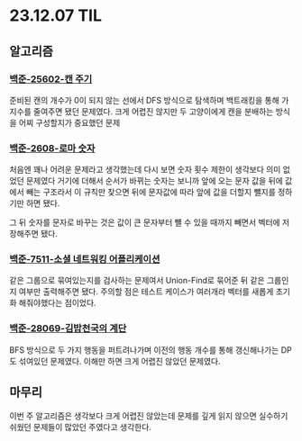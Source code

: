# 23.12.07 TIL

## 알고리즘

### [백준-25602-캔 주기](https://www.acmicpc.net/problem/25602)

준비된 캔의 개수가 0이 되지 않는 선에서 DFS 방식으로 탐색하며 백트래킹을 통해 가지수를 줄여주면 됐던 문제였다. 크게 어렵진 않지만 두 고양이에게 캔을 분배하는 방식을 어찌 구성할지가 중요했던 문제

### [백준-2608-로마 숫자](https://www.acmicpc.net/problem/2608)

처음엔 꽤나 어려운 문제라고 생각했는데 다시 보면 숫자 횟수 제한이 생각보다 의미 없었던 문제였다 거기에 더해서 순서가 바뀌는 숫자는 보니까 앞에 오는 문자 값을 뒤에 값에서 빼는 구조라서 이 규칙만 찾으면 뒤에 문자값에 따라 앞에 값을 더할지 뺄지를 정하기만 하면 됐다.

그 뒤 숫자를 문자로 바꾸는 것은 값이 큰 문자부터 뺼 수 있을 때까지 빼면서 벡터에 저장해주면 됐다.

### [백준-7511-소셜 네트워킹 어플리케이션](https://www.acmicpc.net/problem/7511)

같은 그룹으로 묶여있는지를 검사하는 문제여서 Union-Find로 묶어준 뒤 같은 그룹인지 여부만 출력해주면 됐다. 주의할 점은 테스트 케이스가 여러개라 벡터를 새롭게 초기화 해줘야했다는 점이었다.

### [백준-28069-김밥천국의 계단](https://www.acmicpc.net/problem/28069)

BFS 방식으로 두 가지 행동을 퍼트려나가며 이전의 행동 개수를 통해 갱신해나가는 DP도 섞여있던 문제였다. 이해만 하면 크게 어렵진 않았던 문제였다.

## 마무리

이번 주 알고리즘은 생각보다 크게 어렵진 않았는데 문제를 깊게 읽지 않으면 실수하기 쉬웠던 문제들이 많았던 주였다고 생각한다.
